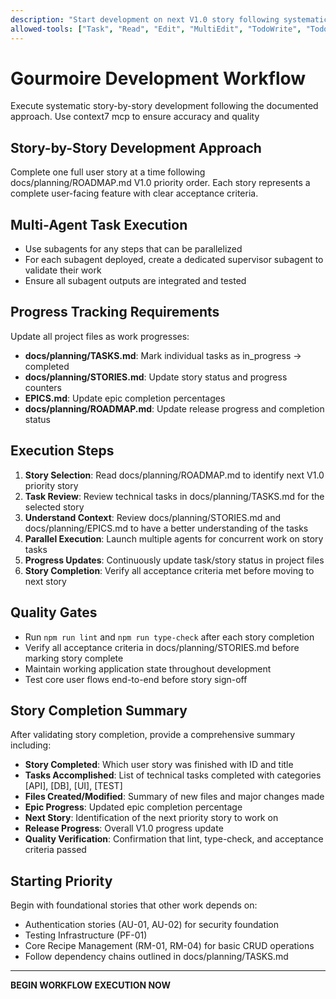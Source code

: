 ```yaml
---
description: "Start development on next V1.0 story following systematic workflow"
allowed-tools: ["Task", "Read", "Edit", "MultiEdit", "TodoWrite", "TodoRead", "Bash", "Glob", "Grep"]
---
```


# Gourmoire Development Workflow

Execute systematic story-by-story development following the documented approach. Use context7 mcp to ensure accuracy and quality

## Story-by-Story Development Approach
Complete one full user story at a time following docs/planning/ROADMAP.md V1.0 priority order. Each story represents a complete user-facing feature with clear acceptance criteria.

## Multi-Agent Task Execution
- Use subagents for any steps that can be parallelized
- For each subagent deployed, create a dedicated supervisor subagent to validate their work
- Ensure all subagent outputs are integrated and tested

## Progress Tracking Requirements
Update all project files as work progresses:
- **docs/planning/TASKS.md**: Mark individual tasks as in_progress → completed
- **docs/planning/STORIES.md**: Update story status and progress counters
- **EPICS.md**: Update epic completion percentages
- **docs/planning/ROADMAP.md**: Update release progress and completion status

## Execution Steps
1. **Story Selection**: Read docs/planning/ROADMAP.md to identify next V1.0 priority story
2. **Task Review**: Review technical tasks in docs/planning/TASKS.md for the selected story
3. **Understand Context**: Review docs/planning/STORIES.md and docs/planning/EPICS.md to have a better understanding of the tasks
4. **Parallel Execution**: Launch multiple agents for concurrent work on story tasks
5. **Progress Updates**: Continuously update task/story status in project files
6. **Story Completion**: Verify all acceptance criteria met before moving to next story

## Quality Gates
- Run `npm run lint` and `npm run type-check` after each story completion
- Verify all acceptance criteria in docs/planning/STORIES.md before marking story complete
- Maintain working application state throughout development
- Test core user flows end-to-end before story sign-off

## Story Completion Summary
After validating story completion, provide a comprehensive summary including:
- **Story Completed**: Which user story was finished with ID and title
- **Tasks Accomplished**: List of technical tasks completed with categories [API], [DB], [UI], [TEST]
- **Files Created/Modified**: Summary of new files and major changes made
- **Epic Progress**: Updated epic completion percentage
- **Next Story**: Identification of the next priority story to work on
- **Release Progress**: Overall V1.0 progress update
- **Quality Verification**: Confirmation that lint, type-check, and acceptance criteria passed

## Starting Priority
Begin with foundational stories that other work depends on:
- Authentication stories (AU-01, AU-02) for security foundation
- Testing Infrastructure (PF-01)
- Core Recipe Management (RM-01, RM-04) for basic CRUD operations
- Follow dependency chains outlined in docs/planning/TASKS.md

---

**BEGIN WORKFLOW EXECUTION NOW**
